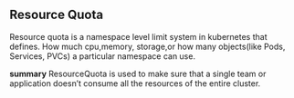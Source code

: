 <h2>Resource Quota</h2>
Resource quota is a namespace level limit system in kubernetes that defines. How much cpu,memory, storage,or how many objects(like Pods, Services, PVCs) a particular namespace can use.

**summary**
ResourceQuota is used to make sure that a single team or application doesn’t consume all the resources of the entire cluster.

